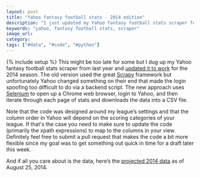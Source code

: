```yaml
---
layout: post
title: "Yahoo fantasy football stats - 2014 edition"
description: "I just updated my Yahoo fantasy football stats scraper for the 2014 season."
keywords: "yahoo, fantasy football stats, scraper"
image_url:
category:
tags: ["#data", "#code", "#python"]
---
```

{% include setup %}
This might be too late for some but I dug up my Yahoo fantasy football stats scraper from last year and <a href="https://github.com/dangoldin/yahoo-ffl" target="_blank">updated it to work</a> for the 2014 season. The old version used the great <a href="http://scrapy.org/" target="_blank">Scrapy</a> framework but unfortunately Yahoo changed something on their end that made the login spoofing too difficult to do via a backend script. The new approach uses <a href="http://www.seleniumhq.org/" target="_blank">Selenium</a> to open up a Chrome web browser, login to Yahoo, and then iterate through each page of stats and downloads the data into a CSV file.

Note that the code was designed around my league’s settings and that the column order in Yahoo will depend on the scoring categories of your league. If that's the case you need to make sure to update the code (primarily the xpath expressions) to map to the columns in your view. Definitely feel free to submit a pull request that makes the code a bit more flexible since my goal was to get something out quick in time for a draft later this week.

And if all you care about is the data, here’s the <a href="https://raw.githubusercontent.com/dangoldin/yahoo-ffl/master/stats-2014.csv" target="_blank">projected 2014 data</a> as of August 25, 2014.